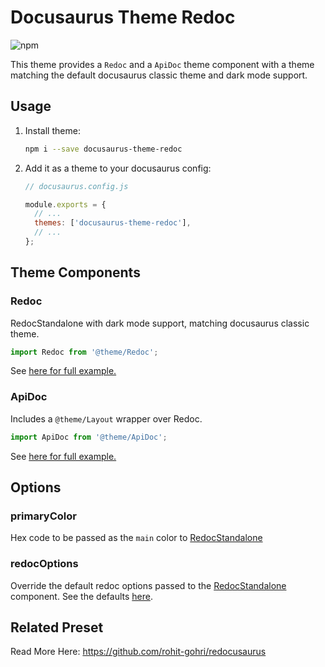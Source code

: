 # Docusaurus Theme Redoc

![npm](https://img.shields.io/npm/v/docusaurus-theme-redoc?style=flat-square)

This theme provides a `Redoc` and a `ApiDoc` theme component with a theme matching the default docusaurus classic theme and dark mode support.

## Usage

1. Install theme:

   ```sh
   npm i --save docusaurus-theme-redoc
   ```

1. Add it as a theme to your docusaurus config:

   ```js
   // docusaurus.config.js

   module.exports = {
     // ...
     themes: ['docusaurus-theme-redoc'],
     // ...
   };
   ```

## Theme Components

### Redoc

RedocStandalone with dark mode support, matching docusaurus classic theme.

```js
import Redoc from '@theme/Redoc';
```

See [here for full example.](https://github.com/rohit-gohri/redocusaurus/tree/main/website/src/pages/examples/custom-layout/index.js)

### ApiDoc

Includes a `@theme/Layout` wrapper over Redoc.

```js
import ApiDoc from '@theme/ApiDoc';
```

See [here for full example.](https://github.com/rohit-gohri/redocusaurus/tree/main/website/src/pages/examples/custom-page/index.js)

## Options

### primaryColor

Hex code to be passed as the `main` color to [RedocStandalone](https://github.com/redocly/redoc#usage-as-a-react-component)

### redocOptions

Override the default redoc options passed to the [RedocStandalone](https://github.com/redocly/redoc#usage-as-a-react-component) component.
See the defaults [here](https://github.com/rohit-gohri/redocusaurus/blob/main/packages/docusaurus-theme-redoc/src/redocData.ts#L39-L68).

## Related Preset

Read More Here: <https://github.com/rohit-gohri/redocusaurus>
